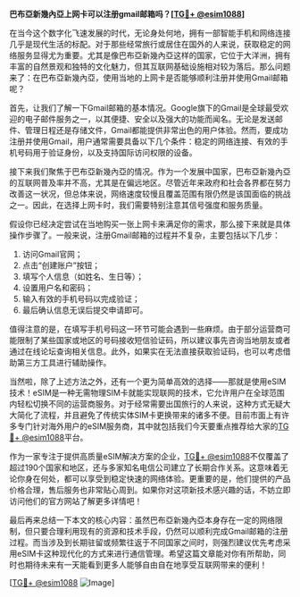 **巴布亞新幾內亞上网卡可以注册gmail邮箱吗？[[TG💪+ @esim1088](https://t.me/s/esim1088)]**

在当今这个数字化飞速发展的时代，无论身处何地，拥有一部智能手机和网络连接几乎是现代生活的标配。对于那些经常旅行或居住在国外的人来说，获取稳定的网络服务显得尤为重要。尤其是像巴布亞新幾內亞这样的国家，它位于大洋洲，拥有丰富的自然景观和独特的文化魅力，但其互联网基础设施相对较为落后。那么问题来了：在巴布亞新幾內亞，使用当地的上网卡是否能够顺利注册并使用Gmail邮箱呢？

首先，让我们了解一下Gmail邮箱的基本情况。Google旗下的Gmail是全球最受欢迎的电子邮件服务之一，以其便捷、安全以及强大的功能而闻名。无论是发送邮件、管理日程还是存储文件，Gmail都能提供非常出色的用户体验。然而，要成功注册并使用Gmail，用户通常需要具备以下几个条件：稳定的网络连接、有效的手机号码用于验证身份，以及支持国际访问权限的设备。

接下来我们聚焦于巴布亞新幾內亞的情况。作为一个发展中国家，巴布亞新幾內亞的互联网普及率并不高，尤其是在偏远地区。尽管近年来政府和社会各界都在努力改善这一状况，但总体来说，网络速度较慢且覆盖范围有限仍然是该国面临的挑战之一。因此，在选择上网卡时，我们需要特别注意其信号强度和服务质量。

假设你已经决定尝试在当地购买一张上网卡来满足你的需求，那么接下来就是具体操作步骤了。一般来说，注册Gmail邮箱的过程并不复杂，主要包括以下几步：
1. 访问Gmail官网；
2. 点击“创建账户”按钮；
3. 填写个人信息（如姓名、生日等）；
4. 设置用户名和密码；
5. 输入有效的手机号码以完成验证；
6. 最后确认信息无误后提交申请即可。

值得注意的是，在填写手机号码这一环节可能会遇到一些麻烦。由于部分运营商可能限制了某些国家或地区的号码接收短信验证码，所以建议事先咨询当地朋友或者通过在线论坛查询相关信息。此外，如果实在无法直接获取验证码，也可以考虑借助第三方工具进行辅助操作。

当然啦，除了上述方法之外，还有一个更为简单高效的选择——那就是使用eSIM技术！eSIM是一种无需物理SIM卡就能实现联网的技术，它允许用户在全球范围内轻松切换不同的运营商服务。对于经常需要出国旅行的人来说，这种方式无疑大大简化了流程，并且避免了传统实体SIM卡更换带来的诸多不便。目前市面上有许多专门针对海外用户的eSIM服务商，其中就包括我们今天要重点推荐给大家的[TG💪+ @esim1088](https://t.me/s/esim1088)平台。

作为一家专注于提供高质量eSIM解决方案的企业，[TG💪+ @esim1088](https://t.me/s/esim1088)不仅覆盖了超过190个国家和地区，还与多家知名电信公司建立了长期合作关系。这意味着无论你身在何处，都可以享受到稳定快速的网络体验。更重要的是，他们提供的产品价格合理，售后服务也非常贴心周到。如果你对这项新技术感兴趣的话，不妨立即访问他们的官方网站了解更多详情吧！

最后再来总结一下本文的核心内容：虽然巴布亞新幾內亞本身存在一定的网络限制，但只要合理利用现有的资源和技术手段，仍然可以顺利完成Gmail邮箱的注册过程。而当涉及到长期驻留或频繁往返于不同国家之间时，则强烈建议优先考虑采用eSIM卡这种现代化的方式来进行通信管理。希望这篇文章能对你有所帮助，同时也期待未来有一天能看到更多人能够自由自在地享受互联网带来的便利！

[[TG💪+ @esim1088](https://t.me/s/esim1088) ![Image](https://i.postimg.cc/4NQfJmqS/Snipaste-2025-05-13-00-14-12.png)]